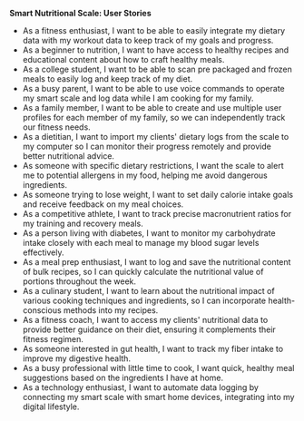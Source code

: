 **Smart Nutritional Scale: User Stories**

- As a fitness enthusiast, I want to be able to easily integrate my dietary data with my workout data to keep track of my goals and progress.
- As a beginner to nutrition, I want to have access to healthy recipes and educational content about how to craft healthy meals.
- As a college student, I want to be able to scan pre packaged and frozen meals to easily log and keep track of my diet.
- As a busy parent, I want to be able to use voice commands to operate my smart scale and log data while I am cooking for my family.
- As a family member, I want to be able to create and use multiple user profiles for each member of my family, so we can independently track our fitness needs.
- As a dietitian, I want to import my clients' dietary logs from the scale to my computer so I can monitor their progress remotely and provide better nutritional advice.
- As someone with specific dietary restrictions, I want the scale to alert me to potential allergens in my food, helping me avoid dangerous ingredients.
- As someone trying to lose weight, I want to set daily calorie intake goals and receive feedback on my meal choices.
- As a competitive athlete, I want to track precise macronutrient ratios for my training and recovery meals.
- As a person living with diabetes, I want to monitor my carbohydrate intake closely with each meal to manage my blood sugar levels effectively.
- As a meal prep enthusiast, I want to log and save the nutritional content of bulk recipes, so I can quickly calculate the nutritional value of portions throughout the week.
- As a culinary student, I want to learn about the nutritional impact of various cooking techniques and ingredients, so I can incorporate health-conscious methods into my recipes.
- As a fitness coach, I want to access my clients' nutritional data to provide better guidance on their diet, ensuring it complements their fitness regimen.
- As someone interested in gut health, I want to track my fiber intake to improve my digestive health.
- As a busy professional with little time to cook, I want quick, healthy meal suggestions based on the ingredients I have at home.
- As a technology enthusiast, I want to automate data logging by connecting my smart scale with smart home devices, integrating into my digital lifestyle.
